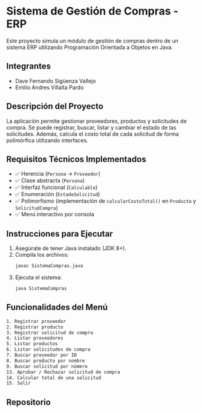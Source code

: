 # Sistema de Gestión de Compras - ERP

Este proyecto simula un módulo de gestión de compras dentro de un sistema ERP utilizando Programación Orientada a Objetos en Java.

## Integrantes

- Dave Fernando Sigüenza Vallejo
- Emilio Andres Villalta Pardo

## Descripción del Proyecto

La aplicación permite gestionar proveedores, productos y solicitudes de compra. Se puede registrar, buscar, listar y cambiar el estado de las solicitudes. Además, calcula el costo total de cada solicitud de forma polimórfica utilizando interfaces.

## Requisitos Técnicos Implementados

- ✅ Herencia (`Persona` → `Proveedor`)
- ✅ Clase abstracta (`Persona`)
- ✅ Interfaz funcional (`Calculable`)
- ✅ Enumeración (`EstadoSolicitud`)
- ✅ Polimorfismo (implementación de `calcularCostoTotal()` en `Producto` y `SolicitudCompra`)
- ✅ Menú interactivo por consola

## Instrucciones para Ejecutar

1. Asegúrate de tener Java instalado (JDK 8+).
2. Compila los archivos:
   ```bash
   javac SistemaCompras.java
   ```
3. Ejecuta el sistema:
   ```bash
   java SistemaCompras
   ```

## Funcionalidades del Menú
```bash
1. Registrar proveedor  
2. Registrar producto  
3. Registrar solicitud de compra  
4. Listar proveedores  
5. Listar productos  
6. Listar solicitudes de compra  
7. Buscar proveedor por ID  
8. Buscar producto por nombre  
9. Buscar solicitud por número  
13. Aprobar / Rechazar solicitud de compra  
14. Calcular total de una solicitud  
15. Salir  
```
## Repositorio

